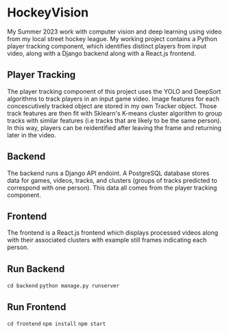 # HockeyVision
My Summer 2023 work with computer vision and deep learning using video from my local street hockey league. My working project contains a Python player tracking component, which identifies distinct players from input video, along with a Django backend along with a React.js frontend.

## Player Tracking
The player tracking component of this project uses the YOLO and DeepSort algorithms to track players in an input game video. Image features for each concescutively tracked object are stored in my own Tracker object. Those track features are then fit with Sklearn's K-means cluster algorithm to group tracks with similar features (i.e tracks that are likely to be the same person). In this way, players can be reidentified after leaving the frame and returning later in the video. 

## Backend
The backend runs a Django API endoint. A PostgreSQL database stores data for games, videos, tracks, and clusters (groups of tracks predicted to correspond with one person). This data all comes from the player tracking component. 

## Frontend
The frontend is a React.js frontend which displays processed videos along with their associated clusters with example still frames indicating each person.

## Run Backend
`cd backend`
`python manage.py runserver`

## Run Frontend
`cd frontend`
`npm install`
`npm start`
